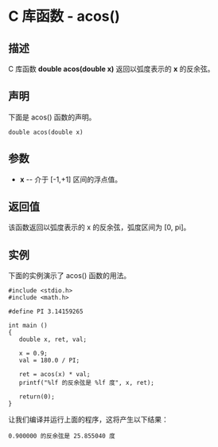 
# C 库函数 - acos()

  

## 描述

C 库函数 **double acos(double x)** 返回以弧度表示的 **x** 的反余弦。

## 声明

下面是 acos() 函数的声明。

```
double acos(double x)

```

## 参数

*   **x** -- 介于 [-1,+1] 区间的浮点值。

## 返回值

该函数返回以弧度表示的 x 的反余弦，弧度区间为 [0, pi]。

## 实例

下面的实例演示了 acos() 函数的用法。

```
#include <stdio.h>
#include <math.h>

#define PI 3.14159265

int main ()
{
   double x, ret, val;

   x = 0.9;
   val = 180.0 / PI;

   ret = acos(x) * val;
   printf("%lf 的反余弦是 %lf 度", x, ret);

   return(0);
}

```

让我们编译并运行上面的程序，这将产生以下结果：

```
0.900000 的反余弦是 25.855040 度

```

  

